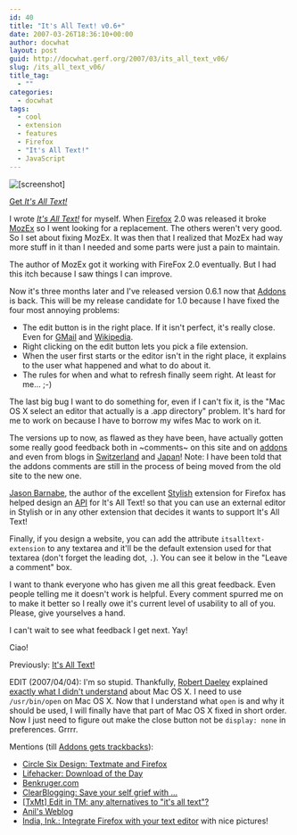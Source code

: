 ```yaml
---
id: 40
title: "It's All Text! v0.6+"
date: 2007-03-26T18:36:10+00:00
author: docwhat
layout: post
guid: http://docwhat.gerf.org/2007/03/its_all_text_v06/
slug: /its_all_text_v06/
title_tag:
  - ""
categories:
  - docwhat
tags:
  - cool
  - extension
  - features
  - Firefox
  - "It's All Text!"
  - JavaScript
---
```

![\[screenshot\]](/files/2007/03/preview.png)

[Get _It's All
Text!_](https://addons.mozilla.org/en-US/firefox/addon/4125)

I wrote [_It's All
Text!_](https://addons.mozilla.org/en-US/firefox/addon/4125) for myself.
When [Firefox](http://mozilla.com/) 2.0 was released it broke
[MozEx](http://mozex.mozdev.org/) so I went looking for a replacement.
The others weren't very good. So I set about fixing MozEx. It was then
that I realized that MozEx had way more stuff in it than I needed and
some parts were just a pain to maintain.

The author of MozEx got it working with FireFox 2.0 eventually. But I
had this itch because I saw things I can improve.

Now it's three months later and I've released version 0.6.1 now that
[Addons](http://addons.mozilla.org/) is back. This will be my release
candidate for 1.0 because I have fixed the four most annoying problems:

-   The edit button is in the right place. If it isn't perfect, it's
    really close. Even for [GMail](http://gmail.com/) and
    [Wikipedia](http://wikipedia.org).
-   Right clicking on the edit button lets you pick a file extension.
-   When the user first starts or the editor isn't in the right place,
    it explains to the user what happened and what to do about it.
-   The rules for when and what to refresh finally seem right. At least
    for me… ;-)

The last big bug I want to do something for, even if I can't fix it, is
the "Mac OS X select an editor that actually is a .app directory"
problem. It's hard for me to work on because I have to borrow my wifes
Mac to work on it.

The versions up to now, as flawed as they have been, have actually
gotten some really good feedback both in
~comments~ on
this site and on [addons](http://addons.mozilla.org/) and even from
blogs in
[Switzerland](http://www.libellules.ch/dotclear/index.php?2007/03/05/1738-it-s-all-text)
and [Japan](http://d.hatena.ne.jp/nyama/)! Note: I have been told that
the addons comments are still in the process of being moved from the old
site to the new one.

[Jason Barnabe](http://blog.userstyles.org/), the author of the
excellent [Stylish](https://addons.mozilla.org/firefox/2108/) extension
for Firefox has helped design an
[API](http://blog.userstyles.org/2007/03/13/extension-integration-its-all-text/)
for It's All Text! so that you can use an external editor in Stylish or
in any other extension that decides it wants to support It's All Text!

Finally, if you design a website, you can add the attribute
`itsalltext-extension` to any textarea and it'll be the default
extension used for that textarea (don't forget the leading dot, `.`).
You can see it below in the "Leave a comment" box.

I want to thank everyone who has given me all this great feedback. Even
people telling me it doesn't work is helpful. Every comment spurred me
on to make it better so I really owe it's current level of usability to
all of you. Please, give yourselves a hand.

I can't wait to see what feedback I get next.  Yay!

Ciao!

Previously: [It's All Text!](../its-all-text/)

EDIT (2007/04/04): I'm so stupid. Thankfully, [Robert
Daeley](http://www.oreillynet.com/pub/au/2387) explained [exactly what I
didn't
understand](http://www.oreillynet.com/mac/blog/2007/02/firefox_plugin_its_all_text.html)
about Mac OS X. I need to use `/usr/bin/open` on Mac OS X. Now that I
understand what `open` is and why it should be used, I will finally have
that part of Mac OS X fixed in short order. Now I just need to figure
out make the close button not be `display: none` in preferences. Grrrr.

Mentions (till [Addons gets
trackbacks](https://bugzilla.mozilla.org/show_bug.cgi?id=376477)):

-   [Circle Six Design: Textmate and
    Firefox](http://blog.circlesixdesign.com/2007/02/23/textmate-firefox/)
-   [Lifehacker: Download of the
    Day](http://lifehacker.com/software/web-publishing/download-of-the-day-its-all-text-firefox-239063.php)
-   [Benkruger.com](http://www.benkruger.com/2007/03/its-all-text.html)
-   [ClearBlogging: Save your self grief with
    …](http://safarisoftware.typepad.com/clearblogging/2007/03/save_yourself_g.html)
-   [\[TxMt\] Edit in TM: any alternatives to "it's all
    text"?](http://comox.textdrive.com/pipermail/textmate/2007-March/018183.html)
-   [Anil's
    Weblog](http://anildigital.blogspot.com/2007/02/created-tumblelog.html)
-   [India, Ink.: Integrate Firefox with your text
    editor](http://indiamos.wordpress.com/2007/02/24/itsalltext/) with
    nice pictures!

